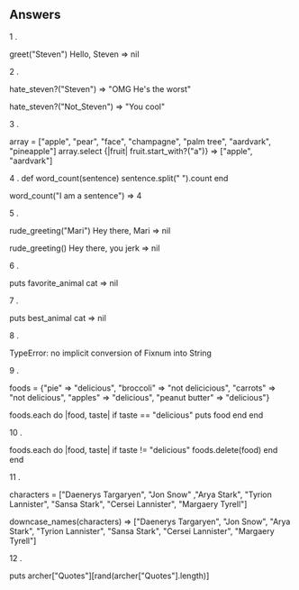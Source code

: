 ## Answers

1 . 

greet("Steven")
Hello, Steven
 => nil 

2 . 

hate_steven?("Steven")
 => "OMG He's the worst" 

 hate_steven?("Not_Steven")
 => "You cool" 

3 . 

array = ["apple", "pear", "face", "champagne", "palm tree", "aardvark", "pineapple"]
array.select {|fruit| fruit.start_with?("a")}
 => ["apple", "aardvark"] 

4 .
def word_count(sentence)
  sentence.split(" ").count
end

word_count("I am a sentence")
 => 4 


5 . 

rude_greeting("Mari")
Hey there, Mari
 => nil 

  rude_greeting()
Hey there, you jerk
 => nil 


6 . 

puts favorite_animal
cat
 => nil 

7 . 

puts best_animal
cat
 => nil 


8 . 

TypeError: no implicit conversion of Fixnum into String

9 . 

foods = {"pie" => "delicious", "broccoli" => "not delicicious",
"carrots" => "not delicious", "apples" => "delicious",
"peanut butter" => "delicious"}

foods.each do |food, taste|
 if taste == "delicious"
   puts food
  end
end

10 . 

foods.each do |food, taste| 
  if taste != "delicious"
     foods.delete(food)
  end
end

11 . 

characters = ["Daenerys Targaryen", "Jon Snow" ,"Arya Stark", "Tyrion Lannister", "Sansa Stark", "Cersei Lannister", "Margaery Tyrell"]

downcase_names(characters)
 => ["Daenerys Targaryen", "Jon Snow", "Arya Stark", "Tyrion Lannister", "Sansa Stark", "Cersei Lannister", "Margaery Tyrell"]


12 .

puts archer["Quotes"][rand(archer["Quotes"].length)]

